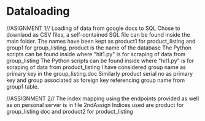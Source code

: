 # Dataloading
//ASIGNMENT 1//
Loading of data from google docs to SQL Chose to downlaod as CSV files, a self-contained SQL file can be found inside the main folder. The names have been kept as product1 for product_listing and group1 for group_listing. 
product is the name of the database
The Python scripts can be found inside where "hit1.py" is for scraping of data from group_listing
The Python scripts can be found inside where "hit1.py" is for scraping of data from product_listing
I have considered group name as primary key in the group_listing.doc 
Similarly product serial no as primary key and group associated as foreign key referencing group name from group1 table.

//ASSIGNMENT 2//
The index mapping using the endpoints provided as well as on personal server is in file 2ndAssign
Indices used are product for group_listing doc and product2 for product_listing
